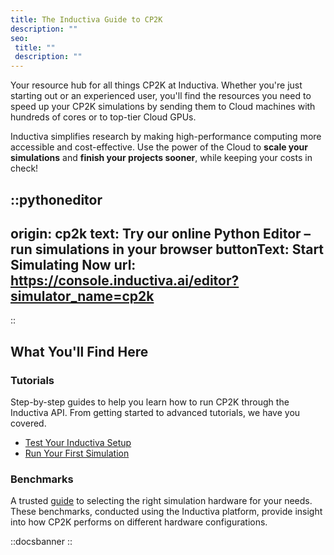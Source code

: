 ```yaml
---
title: The Inductiva Guide to CP2K
description: ""
seo:
 title: ""
 description: ""
---
```


Your resource hub for all things CP2K at Inductiva. Whether you're just starting out or an experienced user, you'll find the resources you need to speed up your CP2K simulations by sending them to Cloud machines with hundreds of cores or to top-tier Cloud GPUs.

Inductiva simplifies research by making high-performance computing more accessible and cost-effective. Use the power of the Cloud to **scale your simulations** and **finish your projects sooner**, while keeping your costs in check!

::pythoneditor
---
origin: cp2k
text: Try our online Python Editor – run simulations in your browser
buttonText: Start Simulating Now
url: https://console.inductiva.ai/editor?simulator_name=cp2k
---
::

## What You'll Find Here

### Tutorials
Step-by-step guides to help you learn how to run CP2K through the Inductiva API. From getting started to advanced tutorials, we have you covered.

- [Test Your Inductiva Setup](1.tutorials/0.setup-test)
- [Run Your First Simulation](1.tutorials/1.quick-start)

### Benchmarks
A trusted [guide](2.benchmarks/h2o-512/index) to selecting the right simulation hardware for your needs. These benchmarks, conducted using the Inductiva platform, provide insight into how CP2K performs on different hardware configurations.

::docsbanner
::
